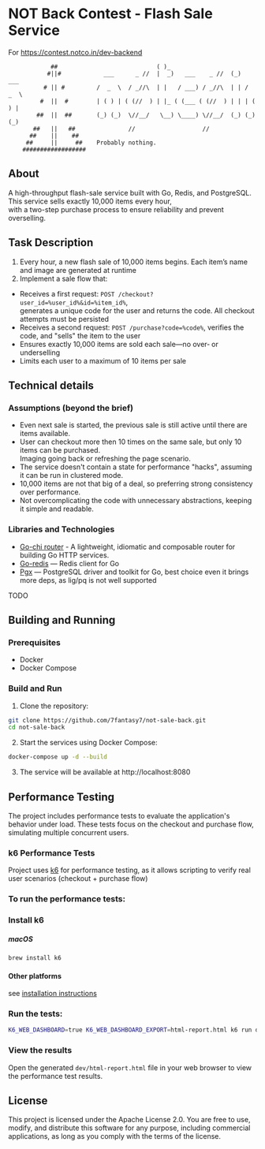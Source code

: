 # NOT Back Contest - Flash Sale Service

For https://contest.notco.in/dev-backend

```text IsntThatAPerfectEasterEgg
            ##                            ( )_
           #||#            ___      _ //  |  _)   ___    _ //  (_)   ___
          # || #         /  _  \  / _//\  | |   / ___) / _//\  | | /  _  \
         #  ||  #        | ( ) | ( (//  ) | |_ ( (___ ( (//  ) | | | ( ) |
        ##  ||  ##       (_) (_)  \//__/   \__) \____) \//__/  (_) (_) (_)
       ##   ||   ##               //                   //                 
      ##    ||    ##                    
     ##     ||     ##    Probably nothing.             
    ##################   
```

## About

A high-throughput flash-sale service built with Go, Redis, and PostgreSQL.<br>
This service sells exactly 10,000 items every hour, <br>
with a two-step purchase process to ensure reliability and prevent overselling.

## Task Description

1. Every hour, a new flash sale of 10,000 items begins. Each item’s name and image are generated at runtime
2. Implement a sale flow that:

- Receives a first request: `POST /checkout?user_id=%user_id%&id=%item_id%`,<br> generates a unique code for the user
  and returns the code. All checkout attempts must be persisted
- Receives a second request: `POST /purchase?code=%code%`, verifies the code, and "sells" the item to the user
- Ensures exactly 10,000 items are sold each sale—no over‑ or underselling
- Limits each user to a maximum of 10 items per sale

## Technical details

### Assumptions (beyond the brief)

- Even next sale is started, the previous sale is still active until there are items available.
- User can checkout more then 10 times on the same sale, but only 10 items can be purchased. <br>Imaging going back or
  refreshing the page scenario.
- The service doesn't contain a state for performance "hacks", assuming it can be run in clustered mode.
- 10,000 items are not that big of a deal, so preferring strong consistency over performance.
- Not overcomplicating the code with unnecessary abstractions, keeping it simple and readable.

### Libraries and Technologies

- [Go-chi router](https://github.com/go-chi/chi/v5) - A lightweight, idiomatic and composable router for building Go
  HTTP services.
- [Go-redis](https://github.com/redis/go-redis) — Redis client for Go
- [Pgx](https://github.com/jackc/pgx) — PostgreSQL driver and toolkit for Go, best choice even it brings more deps, as lig/pq is not well supported

TODO

## Building and Running

### Prerequisites

- Docker
- Docker Compose

### Build and Run

1. Clone the repository:

```bash
git clone https://github.com/7fantasy7/not-sale-back.git
cd not-sale-back
```

2. Start the services using Docker Compose:

```bash
docker-compose up -d --build
```

3. The service will be available at http://localhost:8080

## Performance Testing

The project includes performance tests to evaluate the application's behavior under load. These tests focus on the checkout and purchase flow, simulating multiple concurrent users.

### k6 Performance Tests

Project uses [k6](https://k6.io/) for performance testing, as it allows scripting to verify real user scenarios (checkout + purchase flow)

### To run the performance tests:

### Install k6

##### macOS
```bash
brew install k6
```
#### Other platforms
see [installation instructions](https://grafana.com/docs/k6/latest/set-up/install-k6/)


### Run the tests:

```bash
K6_WEB_DASHBOARD=true K6_WEB_DASHBOARD_EXPORT=html-report.html k6 run dev/perf.js
```
### View the results
Open the generated `dev/html-report.html` file in your web browser to view the performance test results.

## License

This project is licensed under the Apache License 2.0.
You are free to use, modify, and distribute this software for any purpose, including commercial applications, as long as
you comply with the terms of the license.
